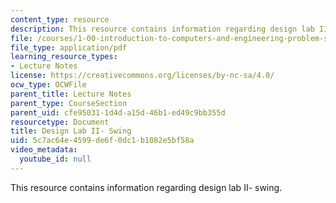 ```yaml
---
content_type: resource
description: This resource contains information regarding design lab II- swing.
file: /courses/1-00-introduction-to-computers-and-engineering-problem-solving-spring-2012/5c7ac64e4599de6f0dc1b1082e5bf58a_MIT1_00S12_Lec_22.pdf
file_type: application/pdf
learning_resource_types:
- Lecture Notes
license: https://creativecommons.org/licenses/by-nc-sa/4.0/
ocw_type: OCWFile
parent_title: Lecture Notes
parent_type: CourseSection
parent_uid: cfe95031-1d4d-a15d-46b1-ed49c9bb355d
resourcetype: Document
title: Design Lab II- Swing
uid: 5c7ac64e-4599-de6f-0dc1-b1082e5bf58a
video_metadata:
  youtube_id: null
---
```

This resource contains information regarding design lab II- swing.